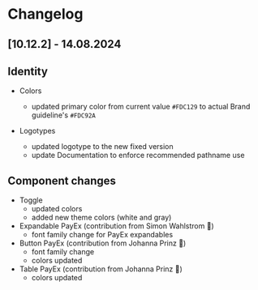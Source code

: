 # Changelog

## \[10.12.2\] - 14.08.2024

## Identity

- Colors

  - updated primary color from current value `#FDC129` to actual Brand guideline's `#FDC92A`

- Logotypes
  - updated logotype to the new fixed version
  - update Documentation to enforce recommended pathname use

## Component changes

- Toggle
  - updated colors
  - added new theme colors (white and gray)
- Expandable PayEx (contribution from Simon Wahlstrom 💫)
  - font family change for PayEx expandables
- Button PayEx (contribution from Johanna Prinz 💫)
  - font family change
  - colors updated
- Table PayEx (contribution from Johanna Prinz 💫)
  - colors updated
